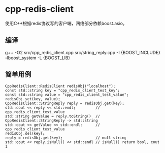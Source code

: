 # cpp-redis-client
使用C++根据redis协议写的客户端，网络部分依赖boost.asio。

## 编译
g++ -O2 src/cpp_redis_client.cpp src/string_reply.cpp -I {BOOST_INCLUDE} -lboost_system -L {BOOST_LIB}

## 简单用例
```
CppRedisClient::RedisClient redisObj("localhost");
const std::string key = "cpp_redis_client_test_key";
const std::string value = "cpp_redis_client_test_value";
redisObj.set(key, value);
CppRedisClient::StringReply reply = redisObj.get(key);
std::cout << reply << std::endl;         // cpp_redis_client_test_value
std::string getValue = reply.toString()  // CppRedisClient::StringReply -> std::string
std::cout << getValue << std::endl;      // cpp_redis_client_test_value
redisObj.del(key);
reply = redisObj.get(key);               // null string
std::cout << reply.isNull() << std::endl // isNull() return bool, cout 1
```
